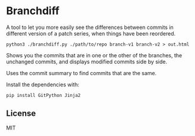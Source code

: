 # Branchdiff

A tool to let you more easily see the differences between commits in different
version of a patch series, when things have been reordered.

```
python3 ./branchdiff.py ./path/to/repo branch-v1 branch-v2 > out.html
```

Shows you the commits that are in one or the other of the branches, the
unchanged commits, and displays modified commits side by side.

Uses the commit summary to find commits that are the same.


Install the dependencies with:
```
pip install GitPython Jinja2
```

## License

MIT
